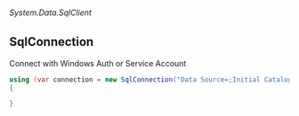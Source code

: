 ###### System.Data.SqlClient
## SqlConnection

Connect with Windows Auth or Service Account
``` csharp
using (var connection = new SqlConnection("Data Source=;Initial Catalog=;Integrated Security=True;MultipleActiveResultSets=True"))
{

}
```
